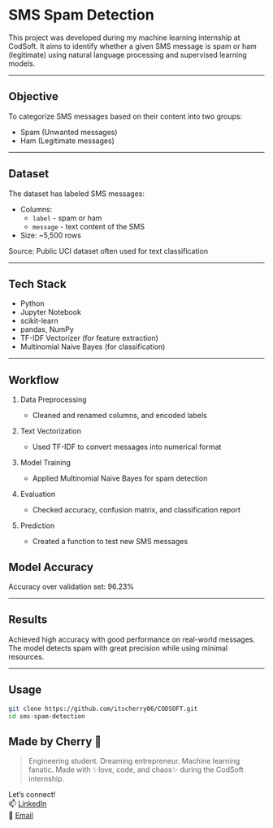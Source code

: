 # SMS Spam Detection

This project was developed during my machine learning internship at CodSoft. It aims to identify whether a given SMS message is spam or ham (legitimate) using natural language processing and supervised learning models.

---

## Objective

To categorize SMS messages based on their content into two groups:  
- Spam (Unwanted messages)  
- Ham (Legitimate messages)  

---

## Dataset

The dataset has labeled SMS messages:  
- Columns:  
  - `label` - spam or ham  
  - `message` - text content of the SMS  
- Size: ~5,500 rows  

Source: Public UCI dataset often used for text classification

---

## Tech Stack

- Python  
- Jupyter Notebook  
- scikit-learn  
- pandas, NumPy  
- TF-IDF Vectorizer (for feature extraction)  
- Multinomial Naive Bayes (for classification)  

---

## Workflow

1. Data Preprocessing  
   - Cleaned and renamed columns, and encoded labels  

2. Text Vectorization  
   - Used TF-IDF to convert messages into numerical format  

3. Model Training  
   - Applied Multinomial Naive Bayes for spam detection  

4. Evaluation  
   - Checked accuracy, confusion matrix, and classification report  

5. Prediction  
   - Created a function to test new SMS messages

## Model Accuracy 
Accuracy over validation set: 96.23%

---

## Results

Achieved high accuracy with good performance on real-world messages. The model detects spam with great precision while using minimal resources.

---

## Usage

```bash
git clone https://github.com/itscherry06/CODSOFT.git
cd sms-spam-detection
```

##  Made by Cherry 🍒

> Engineering student. Dreaming entrepreneur. Machine learning fanatic.
> Made with ✨love, code, and chaos✨ during the CodSoft internship.

Let’s connect!  
📫 [LinkedIn]( www.linkedin.com/in/sai-charan-neerudu)  
📧 [Email]( mailto:neerudusaicharan042@gmail.com)
